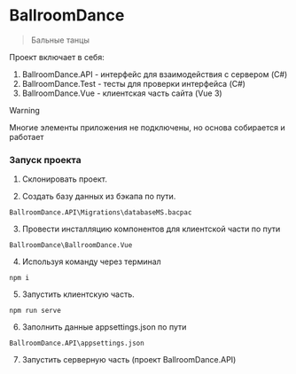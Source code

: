 # BallroomDance

> Бальные танцы

Проект включает в себя:

1. BallroomDance.API  - интерфейс для взаимодействия с сервером (C#)
2. BallroomDance.Test - тесты для проверки интерфейса (C#)
3. BallroomDance.Vue  - клиентская часть сайта (Vue 3)

> [!WARNING]
> Многие элементы приложения не подключены, но основа собирается и работает


### Запуск проекта

1. Склонировать проект.

2. Создать базу данных из бэкапа по пути.

```
BallroomDance.API\Migrations\databaseMS.bacpac
```

3. Провести инсталляцию компонентов для клиентской части по пути

```
BallroomDance\BallroomDance.Vue
```

4. Используя команду через терминал 

```
npm i
```

5. Запустить клиентскую часть.

```
npm run serve
```

6. Заполнить данные appsettings.json по пути

```
BallroomDance.API\appsettings.json
```

7. Запустить серверную часть (проект BallroomDance.API)
